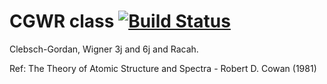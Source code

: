 # **CGWR** class [![Build Status](https://cloud.drone.io/api/badges/a-lemonnier/CGWR/status.svg)](https://cloud.drone.io/a-lemonnier/CGWR)

Clebsch-Gordan, Wigner 3j and 6j and Racah.

Ref: The Theory of Atomic Structure and Spectra - Robert D. Cowan (1981)
